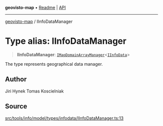 **geovisto-map** • [Readme](../README.md) \| [API](../globals.md)

***

[geovisto-map](../README.md) / IInfoDataManager

# Type alias: IInfoDataManager

> **IInfoDataManager**: [`IMapDomainArrayManager`](../interfaces/IMapDomainArrayManager.md)\<[`IInfoData`](../interfaces/IInfoData.md)\>

The type represents geographical data manager.

## Author

Jiri Hynek
Tomas Koscielniak

## Source

[src/tools/info/model/types/infodata/IInfoDataManager.ts:13](https://github.com/geovisto/geovisto-map/blob/e22d774889dbc28cc1ec62933ecf6bab6690f172/src/tools/info/model/types/infodata/IInfoDataManager.ts#L13)
